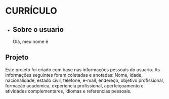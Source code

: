 # CURRÍCULO

 * ##  Sobre o usuario
   Olá, meu nome é 
  
 ## Projeto 
 
   Este projeto foi criado com base nas informações pessoais do usuario. As informações seguintes foram coletadas e anotadas: 
 Nome, idade, nacionalidade, estado civil, telefone, e-mail, endereço, objetivo profissional, formação academica, 
 experiencia profissional, aperfeiçoamento e atividades complementares, idiomas e referencias pessoais.

 

